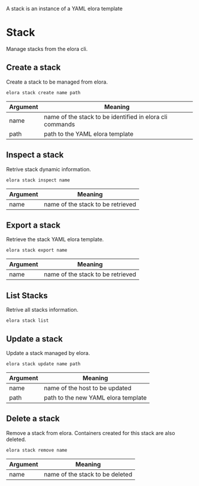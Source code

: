 A stack is an instance of a YAML elora template

# Stack

Manage stacks from the elora cli.


## Create a stack

Create a stack to be managed from elora.

`elora stack create name path`

| Argument    | Meaning       |
| ----------- | ------------- |
| name        | name of the stack to be identified in elora cli commands |
| path        | path to the YAML elora template |


## Inspect a stack

Retrive stack dynamic information.

`elora stack inspect name`

| Argument    | Meaning       |
| ----------- | ------------- |
| name        | name of the stack to be retrieved |


## Export a stack

Retrieve the stack YAML elora template.

`elora stack export name`

| Argument    | Meaning       |
| ----------- | ------------- |
| name        | name of the stack to be retrieved |


## List Stacks

Retrive all stacks information.

`elora stack list`

## Update a stack

Update a stack managed by elora.

`elora stack update name path`

| Argument    | Meaning       |
| ----------- | ------------- |
| name        | name of the host to be updated |
| path        | path to the new YAML elora template |


## Delete a stack

Remove a stack from elora. Containers created for this stack are also deleted.

`elora stack remove name`

| Argument    | Meaning       |
| ----------- | ------------- |
| name        | name of the stack to be deleted |
